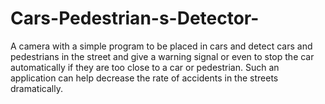 # Cars-Pedestrian-s-Detector-
A camera with a simple program to be placed in cars and detect cars and pedestrians in the street and give a warning signal or even to stop the car automatically if they are too close to a car or pedestrian. Such an application can help decrease the rate of accidents in the streets dramatically.
